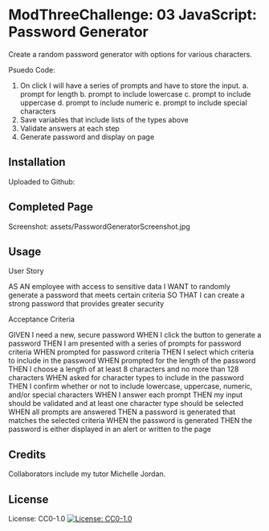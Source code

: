 # ModThreeChallenge: 03 JavaScript: Password Generator

Create a random password generator with options for various characters.

Psuedo Code:

1. On click I will have a series of prompts and have to store the input.
   a. prompt for length
   b. prompt to include lowercase
   c. prompt to include uppercase
   d. prompt to include numeric
   e. prompt to include special characters
2. Save variables that include lists of the types above
3. Validate answers at each step
4. Generate password and display on page

## Installation

Uploaded to Github:

## Completed Page

Screenshot: assets/PasswordGeneratorScreenshot.jpg

## Usage

User Story

AS AN employee with access to sensitive data
I WANT to randomly generate a password that meets certain criteria
SO THAT I can create a strong password that provides greater security

Acceptance Criteria

GIVEN I need a new, secure password
WHEN I click the button to generate a password
THEN I am presented with a series of prompts for password criteria
WHEN prompted for password criteria
THEN I select which criteria to include in the password
WHEN prompted for the length of the password
THEN I choose a length of at least 8 characters and no more than 128 characters
WHEN asked for character types to include in the password
THEN I confirm whether or not to include lowercase, uppercase, numeric, and/or special characters
WHEN I answer each prompt
THEN my input should be validated and at least one character type should be selected
WHEN all prompts are answered
THEN a password is generated that matches the selected criteria
WHEN the password is generated
THEN the password is either displayed in an alert or written to the page

## Credits

Collaborators include my tutor Michelle Jordan.

## License

License: CC0-1.0
[![License: CC0-1.0](https://licensebuttons.net/l/zero/1.0/80x15.png)](http://creativecommons.org/publicdomain/zero/1.0/)
